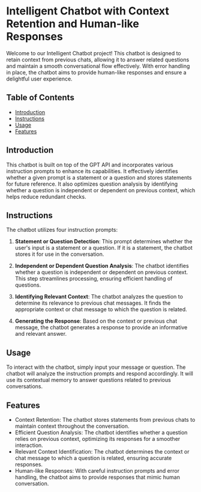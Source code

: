 # Intelligent Chatbot with Context Retention and Human-like Responses

Welcome to our Intelligent Chatbot project! This chatbot is designed to retain context from previous chats, allowing it to answer related questions and maintain a smooth conversational flow effectively. With error handling in place, the chatbot aims to provide human-like responses and ensure a delightful user experience.

## Table of Contents
- [Introduction](#introduction)
- [Instructions](#instructions)
- [Usage](#usage)
- [Features](#features)

## Introduction
This chatbot is built on top of the GPT API and incorporates various instruction prompts to enhance its capabilities. It effectively identifies whether a given prompt is a statement or a question and stores statements for future reference. It also optimizes question analysis by identifying whether a question is independent or dependent on previous context, which helps reduce redundant checks.

## Instructions
The chatbot utilizes four instruction prompts:

1. **Statement or Question Detection**: This prompt determines whether the user's input is a statement or a question. If it is a statement, the chatbot stores it for use in the conversation.

2. **Independent or Dependent Question Analysis**: The chatbot identifies whether a question is independent or dependent on previous context. This step streamlines processing, ensuring efficient handling of questions.

3. **Identifying Relevant Context**: The chatbot analyzes the question to determine its relevance to previous chat messages. It finds the appropriate context or chat message to which the question is related.

4. **Generating the Response**: Based on the context or previous chat message, the chatbot generates a response to provide an informative and relevant answer.

## Usage
To interact with the chatbot, simply input your message or question. The chatbot will analyze the instruction prompts and respond accordingly. It will use its contextual memory to answer questions related to previous conversations.

## Features
- Context Retention: The chatbot stores statements from previous chats to maintain context throughout the conversation.
- Efficient Question Analysis: The chatbot identifies whether a question relies on previous context, optimizing its responses for a smoother interaction.
- Relevant Context Identification: The chatbot determines the context or chat message to which a question is related, ensuring accurate responses.
- Human-like Responses: With careful instruction prompts and error handling, the chatbot aims to provide responses that mimic human conversation.


